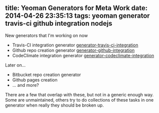title: Yeoman Generators for Meta Work
date: 2014-04-26 23:35:13
tags: yeoman generator travis-ci github integration nodejs
---

New generators that I'm working on now

  * Travis-CI integration generator [generator-travis-ci-integration](https://github.com/jhare/generator-travis-ci-integration)
  * Github repo creation generator [generator-github-integration](https://github.com/jhare/generator-github-integration)
  * CodeClimate integration generator [generator-codeclimate-integration](https://github.com/jhare/generator-codeclimate-integration)

Later on...
  * Bitbucket repo creation generator
  * Github pages creation
  * ... and more?

There are a few that overlap with these, but not in a generic enough way.  Some are unmaintained, others try to do collections of these tasks in one generator when really they should be broken up.
